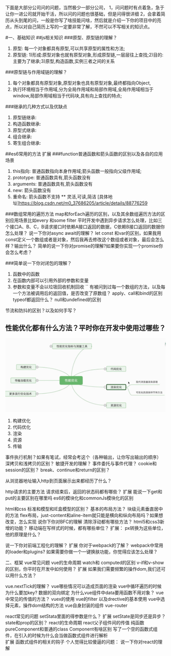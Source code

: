 下面是大部分公司问的问题，当然极少一部分公司，
1，问问题时有点着急，急于让你一进公司就开始干活，所以问的问题也很基础，但是问得很详细
2，会拿着简历从头到尾的问，一般是你写了啥技能问啥，然后就是介绍一下你的项目中的亮点，所以对自己简历上写的一定要非常了解，不然可以不写相关的知识点。


#一、基础知识
##js相关知识
###原型、原型链的理解？
1. 原型: 每一个对象都具有原型,可以共享原型的属性和方法;
2. 原型链: 1)形成:原型对象也就有原型对象,形成原型链,一层层往上查找;2)目的: 主要为了继承;3)原型,构造函数,实例三者之间的关系

###原型链与作用域链的理解？
1. 每个对象都具有原型对象,原型对象也具有原型对象,最终都指向Object,
2. 执行环境相当于作用域,分为全局作用域和局部作用域,全局作用域相当于window,局部作用域相当于代码块,具有向上查找的特点;

###继承的几种方式以及优缺点
1. 原型链继承:
2. 构造函数继承:
3. 原型式继承:
4. 组合继承:
5. 寄生组合继承:

##es6常用的方法
扩展
###function普通函数和箭头函数的区别以及各自的应用场景
1. this指向: 普通函数指向本身作用域;箭头函数一般指向父级作用域;
2. prototype: 普通函数具有,箭头函数没有
3. arguments: 普通函数具有,箭头函数没有
4. new: 箭头函数没有
5. 重命名: 箭头函数不支持
** 灵活,可读,简洁
[具体地址]https://blog.csdn.net/m0_37686205/article/details/88776259

###数组常用的遍历方法
map和forEach遍历的区别，以及其余数组遍历方法的区别应用场景比如every 和some  filter
平时开发中遇到异步请求怎么处理，比如三个接口A、B、C，B请求接口时依赖A接口返回的数据，C依赖B接口返回的数据你怎么处理？
说一下你对async await的理解？
let const 和var的区别，如果我用const定义一个数组或者是对象，然后我再去修改这个数组或者对象，最后会怎么样？输出什么？
简单的说一下你对promise的理解?如果要你实现一个promise你会怎么考虑？

###简单说一下你对闭包的理解？
1. 函数中的函数
2. 在函数内部可以引用外部的参数和变量
3. 参数和变量不会以垃圾回收机制回收
``
有被问到过每一个数组的方法，以及每一个方法被调用后的返回值，是否改变了原数组？
apply、call和bind的区别
typeof都返回什么？
null和undefined的区别


节流和防抖的区别？以及如何手写？
## 性能优化都有什么方法？平时你在开发中使用过哪些？
![Image 性能优化](./opt.png)
1. 构建优化
2. 代码优化
3. 渲染
4. 资源
5. 传输

事件执行机制？如果有笔试，经常会考这个（各种输出，让你写出输出的顺序）
深拷贝和浅拷贝的区别？
敏捷开发的理解？
事件委托与事件代理？
cookie和session的区别？
break、continue和return的区别？



从浏览器地址输入http到页面展示出来都经历了什么？

http请求的主要方法
请求结束后，返回的状态码都有哪些？
扩展
能说一下get和put的主要区别在哪里吗
es6的模块化和commonJs模块化的区别

html和css
标准和模型和IE盒模型的区别？
基本的布局方法？
块级元素垂直居中的方法
flex布局，just-content和aline-item就只能是横向和纵向布局吗？如果想改变，怎么实现
说你下你对BFC的理解
清除浮动都有哪些方法？
html5和css3新增的功能？
移动端在写样式的时候，都有哪些单位？
扩展：
px转换为这些单位，他的原理是什么？

说一下你对前端工程化的理解？
扩展
你对于webpack的了解？
webpack中常用的loader和plugins?
如果需要你做一个一键换肤功能，你觉得应该怎么处理？

二、框架
vue常见问题
vue的生命周期
watch和 computed的区别
v-if和v-show的区别，你平时在开发中如何使用？
扩展
如果我们需要频繁的操作dom,我们还可以用什么方法？


vue.nextTick的理解？
vue哪些情况可以造成页面的渲染
vue中循环遍历的时候为什么要加key?
数据的双向绑定
为什么vue组件中data要用函数不用对象？
vue中常见的传值的方法？
vuex的使用
vue的filter 以及drective的基本使用
vue中选择元素，操作dom结构的方法
vue自身封装的组件
vue-router


react常见的问题
setStata里面的得参数是什么？
扩展
setState是同步还是异步？
state和prop的区别？
react的生命周期
react父子组件间的传值
纯函数pureComponent和普通的class Component有啥区别
写了一个空的函数式组件，在引入的时候为什么会当做函数式组件进行解析  
扩展
函数式组件的相关的钩子
个人觉得比较傻逼的问题：
说一下你对react的理解
